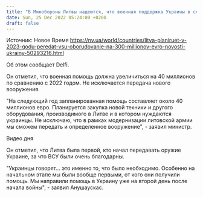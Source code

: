 ```yaml
---
title: "В Минобороны Литвы надеются, что военная поддержка Украины в следующем году превысит 300 миллионов евро"
date: Sun, 25 Dec 2022 05:24:00 +0200
draft: false
---
```

Источник: Новое Время https://nv.ua/world/countries/litva-planiruet-v-2023-godu-peredat-vsu-oborudovanie-na-300-millionov-evro-novosti-ukrainy-50293216.html


Об этом сообщает Delfi.

Он отметил, что военная помощь должна увеличиться на 40 миллионов по сравнению с 2022 годом. Не исключается передача нового вооружения.

"На следующий год запланированная помощь составляет около 40 миллионов евро. Планируется закупка новой техники и другого оборудования, производимого в Литве и в котором нуждаются украинцы. Не исключаю, что в рамках модернизации литовской армии мы сможем передать и определенное вооружение", - заявил министр.

 Видео дня   

Он отметил, что Литва была первой, кто начал передавать оружие Украине, за что ВСУ были очень благодарны.

"Украинцы говорят... это именно то, что было необходимо. Особенно на начальном этапе мы были вообще первыми, от кого они получили помощь. Мы направили помощь в Украину уже на второй день после начала войны", - заявил Анушаускас.
